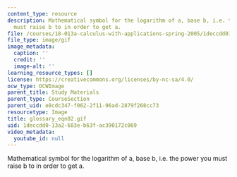```yaml
---
content_type: resource
description: Mathematical symbol for the logarithm of a, base b, i.e. the power you
  must raise b to in order to get a.
file: /courses/18-013a-calculus-with-applications-spring-2005/1deccdd013a2683eb63fac390172c069_glossary_eqn02.gif
file_type: image/gif
image_metadata:
  caption: ''
  credit: ''
  image-alt: ''
learning_resource_types: []
license: https://creativecommons.org/licenses/by-nc-sa/4.0/
ocw_type: OCWImage
parent_title: Study Materials
parent_type: CourseSection
parent_uid: e8cdc347-f062-2f11-96ad-2879f268cc73
resourcetype: Image
title: glossary_eqn02.gif
uid: 1deccdd0-13a2-683e-b63f-ac390172c069
video_metadata:
  youtube_id: null
---
```

Mathematical symbol for the logarithm of a, base b, i.e. the power you must raise b to in order to get a.